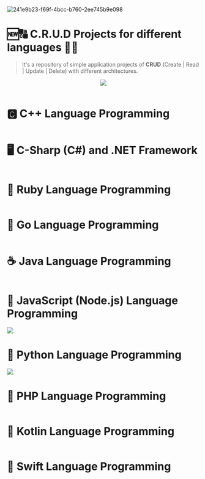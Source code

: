 ![241e9b23-f69f-4bcc-b760-2ee745b9e098](https://user-images.githubusercontent.com/61624336/159622843-8f7ffa91-e9a5-49f4-8980-69d03dd2c3a7.png)

# 🆕🔠 C.R.U.D Projects for different languages 🔄🚮
<blockquote>It's a repository of simple application projects of <b>CRUD</b> (Create | Read | Update | Delete) with different architectures.</blockquote> 

<div align="center"><img src="https://static.platzi.com/media/landing-projects/Proyecto-Python-CRUD.png"></div></br \>


# 🅲 C++ Language Programming
<img src="">

# 🖥️ C-Sharp (C#) and .NET Framework
<img src="">

# 💎 Ruby Language Programming
<img src="">

# 🐹 Go Language Programming
<img src="">

# ☕ Java Language Programming
<img src="">

# 📜 JavaScript (Node.js) Language Programming
<img src="https://www.webdesignemfoco.com/img/files/original/368570-crud-nodejs-l.jpg">

# 🐍 Python Language Programming
<img src="https://www.webdesignemfoco.com/img/files/original/194176-banner-curso-de-python-l.jpg">

# 🐘 PHP Language Programming
<img src="">

# 🦜 Kotlin Language Programming
<img src="">

# 🦅 Swift Language Programming

